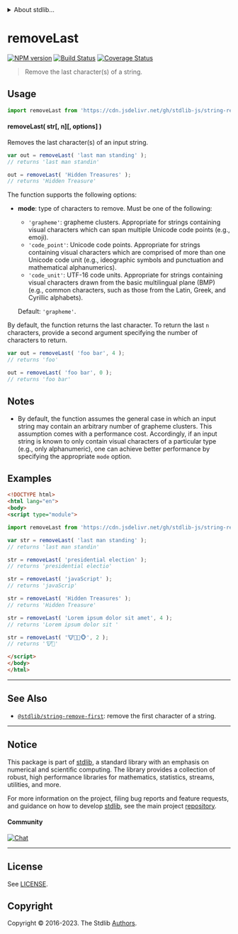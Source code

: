 <!--

@license Apache-2.0

Copyright (c) 2018 The Stdlib Authors.

Licensed under the Apache License, Version 2.0 (the "License");
you may not use this file except in compliance with the License.
You may obtain a copy of the License at

   http://www.apache.org/licenses/LICENSE-2.0

Unless required by applicable law or agreed to in writing, software
distributed under the License is distributed on an "AS IS" BASIS,
WITHOUT WARRANTIES OR CONDITIONS OF ANY KIND, either express or implied.
See the License for the specific language governing permissions and
limitations under the License.

-->


<details>
  <summary>
    About stdlib...
  </summary>
  <p>We believe in a future in which the web is a preferred environment for numerical computation. To help realize this future, we've built stdlib. stdlib is a standard library, with an emphasis on numerical and scientific computation, written in JavaScript (and C) for execution in browsers and in Node.js.</p>
  <p>The library is fully decomposable, being architected in such a way that you can swap out and mix and match APIs and functionality to cater to your exact preferences and use cases.</p>
  <p>When you use stdlib, you can be absolutely certain that you are using the most thorough, rigorous, well-written, studied, documented, tested, measured, and high-quality code out there.</p>
  <p>To join us in bringing numerical computing to the web, get started by checking us out on <a href="https://github.com/stdlib-js/stdlib">GitHub</a>, and please consider <a href="https://opencollective.com/stdlib">financially supporting stdlib</a>. We greatly appreciate your continued support!</p>
</details>

# removeLast

[![NPM version][npm-image]][npm-url] [![Build Status][test-image]][test-url] [![Coverage Status][coverage-image]][coverage-url] <!-- [![dependencies][dependencies-image]][dependencies-url] -->

> Remove the last character(s) of a string.



<section class="usage">

## Usage

```javascript
import removeLast from 'https://cdn.jsdelivr.net/gh/stdlib-js/string-remove-last@esm/index.mjs';
```

#### removeLast( str\[, n]\[, options] )

Removes the last character(s) of an input string.

```javascript
var out = removeLast( 'last man standing' );
// returns 'last man standin'

out = removeLast( 'Hidden Treasures' );
// returns 'Hidden Treasure'
```

The function supports the following options:

-   **mode**: type of characters to remove. Must be one of the following:

    -   `'grapheme'`: grapheme clusters. Appropriate for strings containing visual characters which can span multiple Unicode code points (e.g., emoji).
    -   `'code_point'`: Unicode code points. Appropriate for strings containing visual characters which are comprised of more than one Unicode code unit (e.g., ideographic symbols and punctuation and mathematical alphanumerics).
    -   `'code_unit'`: UTF-16 code units. Appropriate for strings containing visual characters drawn from the basic multilingual plane (BMP) (e.g., common characters, such as those from the Latin, Greek, and Cyrillic alphabets).

    Default: `'grapheme'`.

By default, the function returns the last character. To return the last `n` characters, provide a second argument specifying the number of characters to return.

```javascript
var out = removeLast( 'foo bar', 4 );
// returns 'foo'

out = removeLast( 'foo bar', 0 );
// returns 'foo bar'
```

</section>

<!-- /.usage -->

<!-- Package usage notes. Make sure to keep an empty line after the `section` element and another before the `/section` close. -->

<section class="notes">

## Notes

-   By default, the function assumes the general case in which an input string may contain an arbitrary number of grapheme clusters. This assumption comes with a performance cost. Accordingly, if an input string is known to only contain visual characters of a particular type (e.g., only alphanumeric), one can achieve better performance by specifying the appropriate `mode` option.

</section>

<!-- /.notes -->

<section class="examples">

## Examples

<!-- eslint no-undef: "error" -->

```html
<!DOCTYPE html>
<html lang="en">
<body>
<script type="module">

import removeLast from 'https://cdn.jsdelivr.net/gh/stdlib-js/string-remove-last@esm/index.mjs';

var str = removeLast( 'last man standing' );
// returns 'last man standin'

str = removeLast( 'presidential election' );
// returns 'presidential electio'

str = removeLast( 'javaScript' );
// returns 'javaScrip'

str = removeLast( 'Hidden Treasures' );
// returns 'Hidden Treasure'

str = removeLast( 'Lorem ipsum dolor sit amet', 4 );
// returns 'Lorem ipsum dolor sit '

str = removeLast( '🐮🐷🐸🐵', 2 );
// returns '🐮🐷'

</script>
</body>
</html>
```

</section>

<!-- /.examples -->



<!-- Section for related `stdlib` packages. Do not manually edit this section, as it is automatically populated. -->

<section class="related">

* * *

## See Also

-   <span class="package-name">[`@stdlib/string-remove-first`][@stdlib/string/remove-first]</span><span class="delimiter">: </span><span class="description">remove the first character of a string.</span>

</section>

<!-- /.related -->

<!-- Section for all links. Make sure to keep an empty line after the `section` element and another before the `/section` close. -->


<section class="main-repo" >

* * *

## Notice

This package is part of [stdlib][stdlib], a standard library with an emphasis on numerical and scientific computing. The library provides a collection of robust, high performance libraries for mathematics, statistics, streams, utilities, and more.

For more information on the project, filing bug reports and feature requests, and guidance on how to develop [stdlib][stdlib], see the main project [repository][stdlib].

#### Community

[![Chat][chat-image]][chat-url]

---

## License

See [LICENSE][stdlib-license].


## Copyright

Copyright &copy; 2016-2023. The Stdlib [Authors][stdlib-authors].

</section>

<!-- /.stdlib -->

<!-- Section for all links. Make sure to keep an empty line after the `section` element and another before the `/section` close. -->

<section class="links">

[npm-image]: http://img.shields.io/npm/v/@stdlib/string-remove-last.svg
[npm-url]: https://npmjs.org/package/@stdlib/string-remove-last

[test-image]: https://github.com/stdlib-js/string-remove-last/actions/workflows/test.yml/badge.svg?branch=main
[test-url]: https://github.com/stdlib-js/string-remove-last/actions/workflows/test.yml?query=branch:main

[coverage-image]: https://img.shields.io/codecov/c/github/stdlib-js/string-remove-last/main.svg
[coverage-url]: https://codecov.io/github/stdlib-js/string-remove-last?branch=main

<!--

[dependencies-image]: https://img.shields.io/david/stdlib-js/string-remove-last.svg
[dependencies-url]: https://david-dm.org/stdlib-js/string-remove-last/main

-->

[chat-image]: https://img.shields.io/gitter/room/stdlib-js/stdlib.svg
[chat-url]: https://app.gitter.im/#/room/#stdlib-js_stdlib:gitter.im

[stdlib]: https://github.com/stdlib-js/stdlib

[stdlib-authors]: https://github.com/stdlib-js/stdlib/graphs/contributors

[cli-section]: https://github.com/stdlib-js/string-remove-last#cli
[cli-url]: https://github.com/stdlib-js/string-remove-last/tree/cli
[@stdlib/string-remove-last]: https://github.com/stdlib-js/string-remove-last/tree/main

[umd]: https://github.com/umdjs/umd
[es-module]: https://developer.mozilla.org/en-US/docs/Web/JavaScript/Guide/Modules

[deno-url]: https://github.com/stdlib-js/string-remove-last/tree/deno
[umd-url]: https://github.com/stdlib-js/string-remove-last/tree/umd
[esm-url]: https://github.com/stdlib-js/string-remove-last/tree/esm
[branches-url]: https://github.com/stdlib-js/string-remove-last/blob/main/branches.md

[stdlib-license]: https://raw.githubusercontent.com/stdlib-js/string-remove-last/main/LICENSE

[standard-streams]: https://en.wikipedia.org/wiki/Standard_streams

[mdn-regexp]: https://developer.mozilla.org/en-US/docs/Web/JavaScript/Guide/Regular_Expressions

<!-- <related-links> -->

[@stdlib/string/remove-first]: https://github.com/stdlib-js/string-remove-first/tree/esm

<!-- </related-links> -->

</section>

<!-- /.links -->
